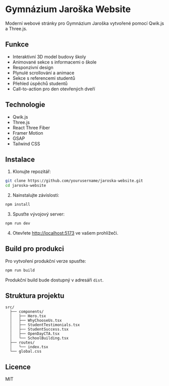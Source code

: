 # Gymnázium Jaroška Website

Moderní webové stránky pro Gymnázium Jaroška vytvořené pomocí Qwik.js a Three.js.

## Funkce

- Interaktivní 3D model budovy školy
- Animované sekce s informacemi o škole
- Responzivní design
- Plynulé scrollování a animace
- Sekce s referencemi studentů
- Přehled úspěchů studentů
- Call-to-action pro den otevřených dveří

## Technologie

- Qwik.js
- Three.js
- React Three Fiber
- Framer Motion
- GSAP
- Tailwind CSS

## Instalace

1. Klonujte repozitář:
```bash
git clone https://github.com/yourusername/jaroska-website.git
cd jaroska-website
```

2. Nainstalujte závislosti:
```bash
npm install
```

3. Spusťte vývojový server:
```bash
npm run dev
```

4. Otevřete [http://localhost:5173](http://localhost:5173) ve vašem prohlížeči.

## Build pro produkci

Pro vytvoření produkční verze spusťte:

```bash
npm run build
```

Produkční build bude dostupný v adresáři `dist`.

## Struktura projektu

```
src/
  ├── components/
  │   ├── Hero.tsx
  │   ├── WhyChooseUs.tsx
  │   ├── StudentTestimonials.tsx
  │   ├── StudentSuccess.tsx
  │   ├── OpenDayCTA.tsx
  │   └── SchoolBuilding.tsx
  ├── routes/
  │   └── index.tsx
  └── global.css
```

## Licence

MIT 